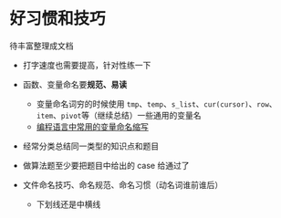 # 好习惯和技巧

待丰富整理成文档

- 打字速度也需要提高，针对性练一下

- 函数、变量命名要**规范、易读**
  - 变量命名词穷的时候使用 `tmp`、`temp`、`s_list`、`cur(cursor)`、`row`、`item`、`pivot`等（继续总结）一些通用的变量名
  - [编程语言中常用的变量命名缩写](https://blog.csdn.net/qq_37851620/article/details/94731227)
- 经常分类总结同一类型的知识点和题目
- 做算法题至少要把题目中给出的 case 给通过了
- 文件命名技巧、命名规范、命名习惯（动名词谁前谁后）
  - 下划线还是中横线
